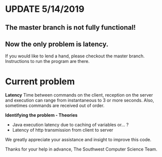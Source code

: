 # UPDATE 5/14/2019

## The master branch is not fully functional!

## Now the only problem is latency.

If you would like to lend a hand, please checkout the master branch.  
Instructions to run the program are there.

# Current problem
**Latency**  Time between commands on the client, reception on the server and execution can range from instantaneous to 3 or more seconds.  Also, sometimes commands are received out of order.

**Identifying the problem - Theories**  
* Java execution latency due to caching of variables or... ?
* Latency of http transmission from client to server

We greatly appreciate your assistance and insight to improve this code.

Thanks for your help in advance, The Southwest Computer Science Team.
